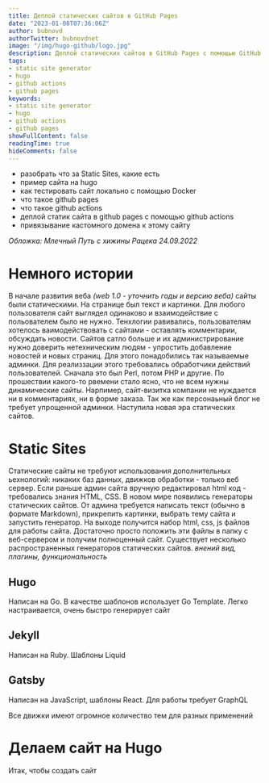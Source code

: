```yaml
---
title: Деплой статических сайтов в GitHub Pages
date: "2023-01-08T07:36:06Z"
author: bubnovd
authorTwitter: bubnovdnet
image: "/img/hugo-github/logo.jpg"
description: Деплой статических сайтов в GitHub Pages с помощью GitHub Actions
tags:
- static site generator
- hugo
- github actions
- github pages
keywords:
- static site generator
- hugo
- github actions
- github pages
showFullContent: false
readingTime: true
hideComments: false
---
```


- разобрать что за Static Sites, какие есть
- пример сайта на hugo
- как тестировать сайт локально с помощью Docker
- что такое github pages
- что такое github actions
- деплой статик сайта в github pages с помощью github actions
- привязывание кастомного домена к этому сайту



_Обложка: Млечный Путь с хижины Рацека 24.09.2022_

# Немного истории
В начале развития веба _(web 1.0 - уточнить годы и версию веба)_ сайты были статическими. На странице был текст и картинки. Для любого пользователя сайт выглядел одинаково и взаимодействие с польователем было не нужно. Тенхлогии равивались, пользователям хотелось ваимодействовать с сайтами - оставлять комментарии, обсуждать новости. Сайтов сатло больше и их администрирование нужно доверить нетехническим людям - упростить добавление новостей и новых страниц. Для этого понадобились так называемые админки. Для реализзации этого требовались обработчики действий пользователей. Сначала это был Perl, потом PHP и другие. 
По прошествии какого-то рвемени стало ясно, что не всем нужны динамические сайты. Нарпимер, сайт-визитка компании не нуждается ни в комментариях, ни в форме заказа. Так же как  персонаьный блог не требует упрощенной админки. Наступила новая эра статических сайтов.

# Static Sites
Статические сайты не требуют использования дополнительных ьехнологий: никаких баз данных, движков обработки - только веб сервер. Если раньше админ сайта вручную редактировал html код - требовались знания HTML, CSS. В новом мире появились генераторы статических сайтов. От админа требуется написать текст (обычно в формате Markdown), прикрепить картинки, выбрать тему сайта и запустить генератор. На выходе получится  набор html, css, js файлов для работы сайта. Достаточно просто положить эти файлы в папку с веб-сервером и получим полноценный сайт. 
Существует несколько распространенных генераторов статических сайтов. _внений вид, плагины, функциональность_

## Hugo
Написан на Go. В качестве шаблонов использует Go Template. Легко настраивается, очень быстро генерирует сайт

## Jekyll
Написан на Ruby. Шаблоны Liquid

## Gatsby
Написан на JavaScript, шаблоны React. Для работы требует GraphQL

Все движки имеют огромное количество тем для разных применений

# Делаем сайт на Hugo
Итак, чтобы создать сайт